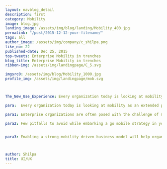 ```yaml
---
layout: navblog_detail
description: first
category: Mobility
image: blog.jpg
landing_image: /assets/img/blog/landing/Mobility_400.jpg
permalink: "/post/2015-12-12-your-filename/"
tags: all
author_image: /assets/img/company/c_shilpa.png
like_no: 22
published-date: Dec 25, 2015
top-tweets: Enterprise Mobility in trenches
blog_title: Enterprise Mobility in trenches
ribbon-img: /assets/img/landingpage/C_5.svg

imgsrc0: /assets/img/blog/Mobility_1000.jpg
profile_img: /assets/img/landingpage/mob.svg



The_New_Use_Experience: Every organization today is looking at mobility as an extended platform for their businesses. There is a need for sharing & exchange data at every level of the value chain in a business.

para:  Every organization today is looking at mobility as an extended platform for their businesses. There is a need for sharing & exchange data at every level of the value chain in a business. The sharing economy of businesses today is pushing the boundaries of the organization to collaborate & embed the data supply chain into the omni-channel platform. Enabling the customers, field teams, partnering channels to consume and transact data remotely is key for business success today.

para1: Enterprise organizations are often posed with the challenge of making their digital transformation programs successful, given the limited exposure of their internal teams to deliver on the new technologies. Mobility in particular has always been a point of deflection for big organizations to succeed in their digital transformation journey.

para2: Few pitfalls to avoid while embarking a go mobile strategy in your organization<br/> - Digital transformation programs should be always kept out of the mainstream IT<br/> - Position a digital transformation leader to lead the transformation journey<br/> - Choose good partners who can help your organization on the skill-gap needs and be your change partner<br/> - Consider a bi-nodal approach for adopting two different development models to run your business & accelerating the transformation journey <br/> - Before going on a mobility enabled business model, review the readiness of your core-IT & business functions to support the change<br/> - Access the readiness of the team to validate their ability to succeed in this journey<br/> - Launch an API strategy for integrating your data platforms that run your business<br/> - Create a very strong policy governance & security models to enable the right to information access outside your organizational boundary<br/> - A strong middleware presence in your organizatin will create a strong data strategy for context driven value creation<br/> - Depending on the business goals to achieve, create discussion forums with user experience teams to conceptualize the visualization<br/> - Deploy strong agile teams to run the project with smaller work-batches, quick feedback loops & to deliver iterations having business impact


para3: Enabling a strong mobility driven business model will help organizations to stay relevant, deliver value, explore new market opportunities by pushing new products and services to customers and enable good customer expereience. Speed to market is the key to differentiate and compete in today's world for businesses to succeed. Mobility is a very powerful medium for the companies to respond to change swiftly to their customers and also to reflect the market needs to a larger audience. Mobile is the new-age platform for business transactions and customer discovery.



author: Shilpa
title: UI/UX
---
```


